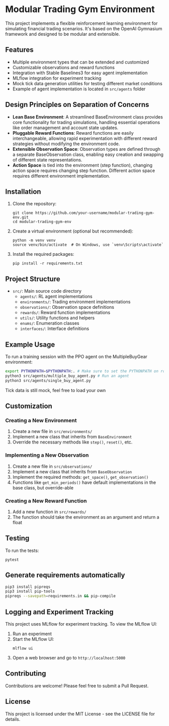 # Modular Trading Gym Environment

This project implements a flexible reinforcement learning environment for simulating financial trading scenarios. It's based on the OpenAI Gymnasium framework and designed to be modular and extensible.


## Features

- Multiple environment types that can be extended and customized
- Customizable observations and reward functions
- Integration with Stable Baselines3 for easy agent implementation
- MLflow integration for experiment tracking
- Mock tick data generation utilities for testing different market conditions
- Example of agent implementation is located in `src/agents` folder

## Design Principles on Separation of Concerns
- **Lean Base Environment**: A streamlined BaseEnvironment class provides core functionality for trading simulations, handling essential operations like order management and account state updates.
- **Pluggable Reward Functions**: Reward functions are easily interchangeable, allowing rapid experimentation with different reward strategies without modifying the environment code.
- **Extensible Observation Space**: Observation types are defined through a separate BaseObservation class, enabling easy creation and swapping of different state representations.
- **Action Space** is tied into the environment (step function), changing action space requires changing step function. Different action space requires different environment implementation.

## Installation

1. Clone the repository:
   ```
   git clone https://github.com/your-username/modular-trading-gym-env.git
   cd modular-trading-gym-env
   ```

2. Create a virtual environment (optional but recommended):
   ```
   python -m venv venv
   source venv/bin/activate  # On Windows, use `venv\Scripts\activate`
   ```

3. Install the required packages:
   ```
   pip install -r requirements.txt
   ```

## Project Structure

- `src/`: Main source code directory
  - `agents/`: RL agent implementations
  - `environments/`: Trading environment implementations
  - `observations/`: Observation space definitions
  - `rewards/`: Reward function implementations
  - `utils/`: Utility functions and helpers
  - `enums/`: Enumeration classes
  - `interfaces/`: Interface definitions

## Example Usage

To run a training session with the PPO agent on the MultipleBuyGear environment:

```sh
export PYTHONPATH=$PYTHONPATH:. # Make sure to set the PYTHONPATH on root
python3 src/agents/multiple_buy_agent.py # Run an agent
python3 src/agents/single_buy_agent.py
```

Tick data is still mock, feel free to load your own


## Customization

### Creating a New Environment

1. Create a new file in `src/environments/`
2. Implement a new class that inherits from `BaseEnvironment`
3. Override the necessary methods like `step()`, `reset()`, etc.

### Implementing a New Observation

1. Create a new file in `src/observations/`
2. Implement a new class that inherits from `BaseObservation`
3. Implement the required methods: `get_space()`, `get_observation()`
4. Functions like `get_min_periods()` have default implementations in the base class, but override-able

### Creating a New Reward Function

1. Add a new function in `src/rewards/`
2. The function should take the environment as an argument and return a float

## Testing

To run the tests:

```
pytest
```


## Generate requirements automatically
```bash
pip3 install pipreqs
pip3 install pip-tools
pipreqs --savepath=requirements.in && pip-compile
```

## Logging and Experiment Tracking

This project uses MLflow for experiment tracking. To view the MLflow UI:

1. Run an experiment
2. Start the MLflow UI:
   ```
   mlflow ui
   ```
3. Open a web browser and go to `http://localhost:5000`

## Contributing

Contributions are welcome! Please feel free to submit a Pull Request.

## License

This project is licensed under the MIT License - see the LICENSE file for details.